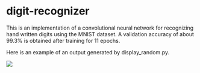 # digit-recognizer
This is an implementation of a convolutional neural network for recognizing hand written digits using the MNIST dataset. A validation accuracy of about 99.3% is obtained after training for 11 epochs. 

Here is an example of an output generated by display_random.py.

<img src="https://github.com/Shobhit117/digit-recognizer/blob/master/figure_1.png">
